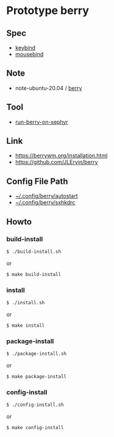 
# Prototype berry


## Spec

* [keybind](spec-keybind.md)
* [mousebind](spec-mousebind.md)

## Note

* note-ubuntu-20.04 / [berry](https://samwhelp.github.io/note-ubuntu-20.04/read/subject/berry/)


## Tool

* [run-berry-on-xephyr](../../tool/xephyr/develop-tool/run-berry-on-xephyr/)


## Link

* https://berrywm.org/installation.html
* https://github.com/JLErvin/berry


## Config File Path

* [~/.config/berry/autostart](config/berry/example-dark/autostart)
* [~/.config/berry/sxhkdrc](config/berry/example-dark/sxhkdrc)


## Howto

### build-install

``` sh
$ ./build-install.sh
```

or

``` sh
$ make build-install
```

### install

``` sh
$ ./install.sh
```

or

``` sh
$ make install
```


### package-install

``` sh
$ ./package-install.sh
```

or

``` sh
$ make package-install
```


### config-install

``` sh
$ ./config-install.sh
```

or

``` sh
$ make config-install
```

